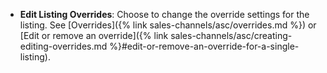 
- **Edit Listing Overrides**: Choose to change the override settings for the listing. See [Overrides]({% link sales-channels/asc/overrides.md %}) or [Edit or remove an override]({% link sales-channels/asc/creating-editing-overrides.md %}#edit-or-remove-an-override-for-a-single-listing).
